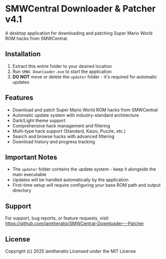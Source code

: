 # SMWCentral Downloader & Patcher v4.1

A desktop application for downloading and patching Super Mario World ROM hacks from SMWCentral.

## Installation

1. Extract this entire folder to your desired location
2. Run `SMWC Downloader.exe` to start the application
3. **DO NOT** move or delete the `updater` folder - it's required for automatic updates

## Features

- Download and patch Super Mario World ROM hacks from SMWCentral
- Automatic update system with industry-standard architecture
- Dark/Light theme support
- Comprehensive hack management and filtering
- Multi-type hack support (Standard, Kaizo, Puzzle, etc.)
- Search and browse hacks with advanced filtering
- Download history and progress tracking

## Important Notes

- The `updater` folder contains the update system - keep it alongside the main executable
- Updates will be handled automatically by the application
- First-time setup will require configuring your base ROM path and output directory

## Support

For support, bug reports, or feature requests, visit:
https://github.com/iamtheratio/SMWCentral-Downloader---Patcher

## License

Copyright (c) 2025 iamtheratio
Licensed under the MIT License
